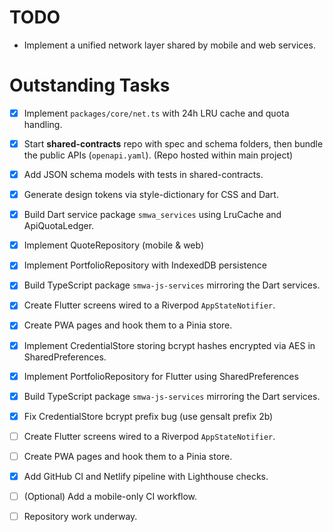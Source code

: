 # TODO

- Implement a unified network layer shared by mobile and web services.

# Outstanding Tasks

- [x] Implement `packages/core/net.ts` with 24h LRU cache and quota handling.
- [x] Start **shared-contracts** repo with spec and schema folders, then bundle the public APIs (`openapi.yaml`). (Repo hosted within main project)
- [x] Add JSON schema models with tests in shared-contracts.
- [x] Generate design tokens via style-dictionary for CSS and Dart.
- [x] Build Dart service package `smwa_services` using LruCache and ApiQuotaLedger.
- [x] Implement QuoteRepository (mobile & web)
- [x] Implement PortfolioRepository with IndexedDB persistence
- [x] Build TypeScript package `smwa-js-services` mirroring the Dart services.
- [x] Create Flutter screens wired to a Riverpod `AppStateNotifier`.
- [x] Create PWA pages and hook them to a Pinia store.
- [x] Implement CredentialStore storing bcrypt hashes encrypted via AES in SharedPreferences.
- [x] Implement PortfolioRepository for Flutter using SharedPreferences
- [x] Build TypeScript package `smwa-js-services` mirroring the Dart services.
- [x] Fix CredentialStore bcrypt prefix bug (use gensalt prefix 2b)
- [ ] Create Flutter screens wired to a Riverpod `AppStateNotifier`.
- [ ] Create PWA pages and hook them to a Pinia store.
- [x] Add GitHub CI and Netlify pipeline with Lighthouse checks.
- [ ] (Optional) Add a mobile-only CI workflow.
- [ ] Repository work underway.

